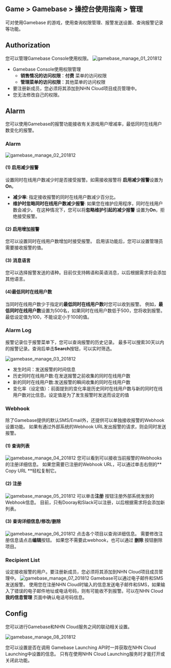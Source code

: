 ## Game > Gamebase > 操控台使用指南 >  管理

可对使用Gamebase 的游戏，使用查询权限管理、报警发送设置、查询报警记录等功能。

## Authorization

您可以管理Gamebase Console使用权限。
![gamebase_manage_01_201812](https://static.toastoven.net/prod_gamebase/gamebase_manage_01_201812.png)

* Gamebase Console使用权限管理
  * **销售情况的访问权限**：**付费** 菜单的访问权限
  * **管理菜单的访问权限**：其他菜单的访问权限
* 要注册新成员，您必须将其添加到NHN Cloud项目成员管理中。
* 您无法修改自己的权限。

## Alarm

您可以使用Gamebase的报警功能接收有关游戏用户增减率，最低同时在线用户数变化的报警。

### Alarm

![gamebase_manage_02_201812](https://static.toastoven.net/prod_gamebase/gamebase_manage_02_201812.png)

#### (1) 启用减少报警
设置同时在线用户数减少时是否接受报警。如需接收报警将 **启用减少报警**设置为 **On**。

- **减少率**: 指定接收报警的同时在线用户数减少百分比。
- **维护时忽略同时在线用户数减少报警**: 如果您在维护应用程序，同时在线用户数会减少。
  在这种情况下，您可以将**忽略维护引起的减少报警** 设置为**On**，拒绝接受报警。

#### (2) 启用增加报警
您可以设置同时在线用户数增加时接受报警。
启用该功能后，您可以设置管理员需要接收报警的值。

#### (3) 消息语言
您可以选择报警发送的语种。目前仅支持韩语和英语消息，以后根据需求将会添加其他语言。

#### (4)最低同时在线用户数
当同时在线用户数少于指定的**最低同时在线用户数**时您可以收到报警。 例如，**最低同时在线用户数**设置为500名，如果同时在线用户数低于500，您将收到报警。最低设定值为100，不能设定小于100的值。

### Alarm Log

报警记录位于报警菜单下，您可以查询报警的历史记录。
最多可以搜索30天以内的报警记录。查询后单击**Search**按钮，可以实时筛选。

![gamebase_manage_03_201812](https://static.toastoven.net/prod_gamebase/gamebase_manage_03_201812.png)

- 发生时间：发送报警的时间信息
- 历史同时在线用户数:在发送报警之前收集的同时在线用户数
- 新的同时在线用户数:发送报警的瞬间收集的同时在线用户数
- 变化率（设定值）：前面提到的变化率是历史同时在线用户数与新的同时在线用户数对比信息。设定值是为了发生报警时发送而设定的值

### Webhook
除了Gamebase提供的默认SMS/Email外，还提供可以单独接收报警的Webhook设置功能。
如果有通过外部系统的Webhook URL发出报警的请求，则会同时发送报警。

#### (1) 查询列表
![gamebase_manage_04_201812](https://static.toastoven.net/prod_gamebase/gamebase_manage_04_201812.png)
您可以看到可以接收当前报警的Webhooks的注册详细信息。
如果您需要已注册的Webhook URL，可以通过单击右侧的** Copy URL **轻松复制它。

#### (2) 注册
![gamebase_manage_05_201812](https://static.toastoven.net/prod_gamebase/gamebase_manage_05_201812.png)
可以单击**注册** 按钮注册外部系统发放的Webhook信息。
目前，只有Dooray和Slack可以注册，以后根据需求将会添加新列表。

#### (3) 查询详细信息/修改/删除
![gamebase_manage_06_201812](https://static.toastoven.net/prod_gamebase/gamebase_manage_06_201812.png)
点击各个项目以查询详细信息。
需要修改注册信息请点击**编辑**按钮。 如果您不需要此webhook，也可以通过 **删除** 按钮删除项目。

### Recipient List

设定接收报警的用户。要注册新成员，您必须将其添加到NHN Cloud项目成员管理中。
![gamebase_manage_07_201812](https://static.toastoven.net/prod_gamebase/gamebase_manage_07_201812.png)
Gamebase可以通过电子邮件和SMS发送报警。
使用您在注册NHN Cloud时输入的信息发送电子邮件和SMS，如果输入了错误的电子邮件地址或电话号码，则有可能收不到报警。可以在NHN Cloud**我的信息管理** 页面中确认电话号码信息。

## Config

您可以进行Gamebase和NHN Cloud服务之间的联动相关设置。

![gamebase_manage_08_201812](https://static.toastoven.net/prod_gamebase/gamebase_manage_08_201812.png)

您可以设置是否在调用 Gamebase Launching API时一并获取在NHN Cloud Launching中设置的信息。 只有在使用NHN Cloud Launching服务时才能打开或关闭此功能。
